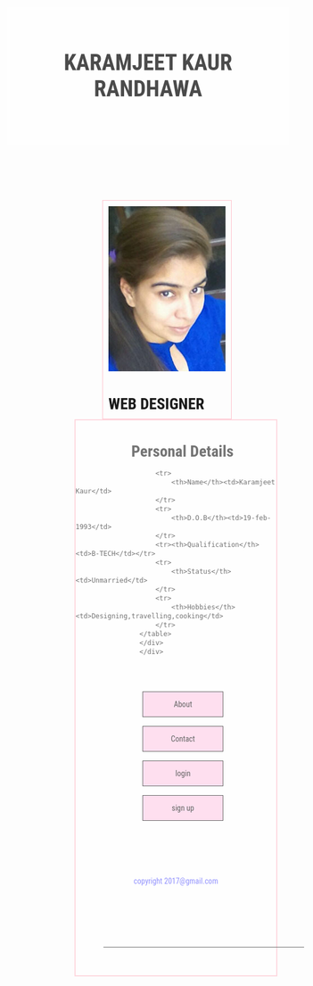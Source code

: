 <html>
<head>
<title>karam's profile</title>
<meta name="viewport" content="width=device-width, initial-scale=1.0">
<link href="https://fonts.googleapis.com/css?family=Roboto+Condensed" rel="stylesheet">
<link rel="stylesheet" href="https://cdnjs.cloudflare.com/ajax/libs/font-awesome/4.7.0/css/font-awesome.min.css">
<style>
*
{
margin:0 auto;
padding:0;
   font-family: 'Roboto Condensed', sans-serif;
}
.main
{
   background-size:cover;
   background-image:url("http://img.freepik.com/free-vector/abstract-background-with-a-geometric-design_1048-3422.jpg?size=338&ext=jpg");
}
.header
{
   text-align:center;
   color:black;
   font-size:20px;
   margin-bottom:50px;
   padding:20px;
   background-color:#ffffff;
   opacity:0.7;
}
.clear{
   clear:both;
}
.parent-div
{
  margin:20px;
  }
.body-area-left
{
   float:left;
   margin-left:150px;
   margin-top:50px;
   padding:10px;
   border:1px solid pink;
}
.links
{
   float:left;
   margin-left:70px;
   padding:50px;
}
a 
{
    color: blue;
    background-color:#ffcce6;
    padding: 14px 50px;
    text-align: center;
    text-decoration: none;
    display:block;
	color:black;
	
}
a:hover
{
  color:blue;
  transition-delay:0.3s;
  text-shadow:1px 1px black;
  font-size:20px;
}
table,th,tr
{
    border-bottom: 1px solid black;
    border-collapse: collapse;
	margin:50px;
	padding:20px;
	}
.personal-detail
	{
	float:left;
    margin-left:100px;
	border:2px solid pink;
  background-color: #ffffff;
  opacity: 0.6;
	}
.content
	{
	margin-top:20px;
	}
.footer
	{
	margin:50px;
	text-align:center;
	color:blue;
	background-color:white;
	opacity:0.7;
	margin:30px 0px 0px 0px;
	padding:20px;
	}
	</style>
</head>
<body>
<div class="main">
<div class="header"><h1>KARAMJEET KAUR RANDHAWA<h1>
</div>
<div class="parent-div">
<div class="body-area-left">
<img src="profile 2.jpg"/>
<div class="content"><h1>WEB DESIGNER</h1></div></div>

 <div class="personal-detail">
                    <div class="details">
					<table>
					<h1 style="margin-left:100px;">Personal Details</h1>
                      
                        <tr>
                            <th>Name</th><td>Karamjeet Kaur</td>
                        </tr>
                        <tr>
                            <th>D.O.B</th><td>19-feb-1993</td>
                        </tr>
                        <tr><th>Qualification</th><td>B-TECH</td></tr>
                        <tr>
                            <th>Status</th><td>Unmarried</td>
                        </tr>                    
                        <tr>
                            <th>Hobbies</th><td>Designing,travelling,cooking</td>
                        </tr>
                    </table>
					</div>
					</div>
<div class="links"><a style="border:0.5px solid black" href="about.html">About</a><br>
<a style="border:0.5px solid black" href="contact.html">Contact</a><br>
<a style="border:0.5px solid black" href="contact.html">login</a><br>
<a style="border:0.5px solid black" href="contact.html">sign up</a>
</div>	</div>				
<div class="clear">
</div>
<footer class="footer">copyright 2017@gmail.com</footer>
</div>
</body>
</html>
